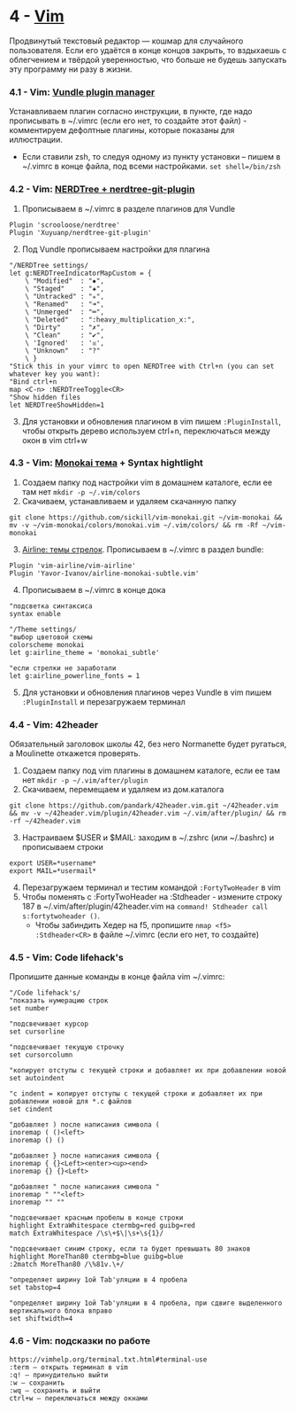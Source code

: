 # 4 - [Vim](https://ru.wikibooks.org/wiki/Vim) #
Продвинутый текстовый редактор — кошмар для случайного пользователя. Если его удаётся в конце концов закрыть, то вздыхаешь с облегчением и твёрдой уверенностью, что больше не будешь запускать эту программу ни разу в жизни.

### 4.1 - Vim: [Vundle plugin manager](https://github.com/VundleVim/Vundle.vim) ###
Устанавливаем плагин согласно инструкции, в пункте, где надо прописывать в ~/.vimrc (если его нет, то создайте этот файл) - комментируем дефолтные плагины, которые показаны для иллюстрации.    
* Если ставили zsh, то следуя одному из пункту установки – пишем в ~/.vimrc в конце файла, под всеми настройками.
`set shell=/bin/zsh`

### 4.2 - Vim: [NERDTree + nerdtree-git-plugin](https://github.com/Xuyuanp/nerdtree-git-plugin)
1. Прописываем в ~/.vimrc в разделе плагинов для Vundle
```
Plugin 'scrooloose/nerdtree'
Plugin 'Xuyuanp/nerdtree-git-plugin'
```
2. Под Vundle прописываем настройки для плагина
```
"/NERDTree settings/ 
let g:NERDTreeIndicatorMapCustom = {
    \ "Modified"  : "✹",
    \ "Staged"    : "✚",
    \ "Untracked" : "✭",
    \ "Renamed"   : "➜",
    \ "Unmerged"  : "═",
    \ "Deleted"   : ":heavy_multiplication_x:",
    \ "Dirty"     : "✗",
    \ "Clean"     : "✔︎",
    \ 'Ignored'   : '☒',
    \ "Unknown"   : "?"
    \ }
"Stick this in your vimrc to open NERDTree with Ctrl+n (you can set whatever key you want):
"Bind ctrl+n
map <C-n> :NERDTreeToggle<CR>
"Show hidden files
let NERDTreeShowHidden=1
```
3. Для установки и обновления плагином в vim пишем ```:PluginInstall```, чтобы открыть дерево используем ctrl+n, переключаться между окон в vim ctrl+w

### 4.3 - Vim: [Monokai тема](https://github.com/tomasr/molokai) + Syntax hightlight ###
1. Создаем папку под настройки vim в домашнем каталоге, если ее там нет ```mkdir -p ~/.vim/colors```
2.	Скачиваем, устанавливаем и удаляем скачанную папку
```
git clone https://github.com/sickill/vim-monokai.git ~/vim-monokai && mv -v ~/vim-monokai/colors/monokai.vim ~/.vim/colors/ && rm -Rf ~/vim-monokai
```
3.	[Airline: темы стрелок](https://github.com/vim-airline/vim-airline). Прописываем в ~/.vimrc в раздел bundle:
```
Plugin 'vim-airline/vim-airline'
Plugin 'Yavor-Ivanov/airline-monokai-subtle.vim'
```
4.	Прописываем в ~/.vimrc в конце дока
```
"подсветка синтаксиса
syntax enable

"/Theme settings/
"выбор цветовой схемы
colorscheme monokai
let g:airline_theme = 'monokai_subtle'

"если стрелки не заработали
let g:airline_powerline_fonts = 1
```
5.	Для установки и обновления плагинов через Vundle в vim пишем ```:PluginInstall``` и перезагружаем терминал

### 4.4 - Vim: 42header ###
Обязательный заголовок школы 42, без него Normanette будет ругаться, а Moulinette откажется проверять.     
1.	Создаем папку под vim плагины в домашнем каталоге, если ее там нет ```mkdir -p ~/.vim/after/plugin```
2.	Скачиваем, перемещаем и удаляем из дом.каталога
```
git clone https://github.com/pandark/42header.vim.git ~/42header.vim && mv -v ~/42header.vim/plugin/42header.vim ~/.vim/after/plugin/ && rm -rf ~/42header.vim
```
3.	Настраиваем $USER и $MAIL: заходим в ~/.zshrc (или ~/.bashrc) и прописываем строки
```
export USER=*username*
export MAIL=*usermail*
```
4.	Перезагружаем терминал и тестим командой ```:FortyTwoHeader``` в vim 
5.	Чтобы поменять с :FortyTwoHeader на :Stdheader - измените строку 187 в ~/.vim/after/plugin/42header.vim на ```command! Stdheader call s:fortytwoheader ()```.    
    * Чтобы забиндить Хедер на f5, пропишите ```nmap <f5> :Stdheader<CR>``` в файле ~/.vimrc (если его нет, то создайте)

### 4.5 - Vim: Code lifehack's ###
Пропишите данные команды в конце файла vim ~/.vimrc:
```
"/Code lifehack's/
"показать нумерацию строк
set number

"подсвечивает курсор
set cursorline

"подсвечивает текущую строчку
set cursorcolumn

"копирует отступы с текущей строки и добавляет их при добавлении новой
set autoindent

"c indent = копирует отступы с текущей строки и добавляет их при добавлении новой для *.c файлов
set cindent

"добавляет ) после написания символа (
inoremap ( ()<left>
inoremap () ()

"добавляет } после написания символа {
inoremap { {}<Left><enter><up><end>
inoremap {} {}<Left>

"добавляет " после написания символа "
inoremap " ""<left>
inoremap "" ""

"подсвечивает красным пробелы в конце строки
highlight ExtraWhitespace ctermbg=red guibg=red
match ExtraWhitespace /\s\+$\|\s+\s{1}/

"подсвечивает синим строку, если та будет превышать 80 знаков
highlight MoreThan80 ctermbg=blue guibg=blue
:2match MoreThan80 /\%81v.\+/

"определяет ширину 1ой Tab'уляции в 4 пробела
set tabstop=4

"определяет ширину 1ой Tab'уляции в 4 пробела, при сдвиге выделенного вертикального блока вправо
set shiftwidth=4

```

### 4.6 - Vim: подсказки по работе ###
```
https://vimhelp.org/terminal.txt.html#terminal-use
:term – открыть терминал в vim
:q! – принудительно выйти
:w – сохранить
:wq – сохранить и выйти
сtrl+w – переключаться между окнами
```